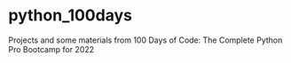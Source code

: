 # python_100days
Projects and some materials from 100 Days of Code: The Complete Python Pro Bootcamp for 2022

